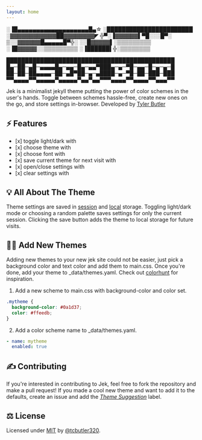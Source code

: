 ```yaml
---
layout: home
---
```

 ░▐█▄▄▄▄▄▄▄▄▄▄▄▄▄▄▄▄▄▄▄█▄☆
 ░███████████████████████
 ░▓▓▓▓▓▓▓▓▓▓▓▓██▓▓▓▓▓▓▓▓◤
 ╬▀░▐▓▓▓▓▓▓▌▀█░░░█▀░
 ▒░░▓▓▓▓▓▓█▄▄▄▄▄█▀╬░
 ░░█▓▓▓▓▓▌░▒▒▒▒▒▒▒▒▒  
 ░▐█▓▓▓▓▓░░▒▒▒▒▒▒▒▒▒
 ░▐██████▌╬░▒▒▒▒▒▒▒▒

█████████████████████████████████████████████
█▄─██─▄█─▄▄▄▄█▄─▄▄─█▄─▄▄▀███▄─▄─▀█─▄▄─█─▄─▄─█
██─██─██▄▄▄▄─██─▄█▀██─▄─▄████─▄─▀█─██─███─███
▀▀▄▄▄▄▀▀▄▄▄▄▄▀▄▄▄▄▄▀▄▄▀▄▄▀▀▀▄▄▄▄▀▀▄▄▄▄▀▀▄▄▄▀▀

Jek is a minimalist jekyll theme putting the power of color schemes in the user's hands. Toggle between schemes hassle-free, create new ones on the go, and store settings in-browser. Developed by [Tyler Butler](https://tbutler.org)

## ⚡ Features

*   \[x] toggle light/dark with <i class="far fa-moon zoom" onclick="darkMode();"></i>
*   \[x] choose theme with <i class="fas fa-palette zoom" onclick="toggleTheme();"></i>
*   \[x] choose font with <i class="fas fa-pen-nib" onclick="toggleFont();"></i>
*   \[x] save current theme for next visit with <i class="fas fa-user-astronaut zoom" onclick="saveFavorite();"></i>
*   \[x] open/close settings with <i class="fas fa-tools zoom" onclick="toggleSettings();"></i>
*   \[x] clear settings with <i class="fas fa-snowplow zoom" onclick="clearSettings();"></i>

## 💡 All About The Theme

Theme settings are saved in [session](https://developer.mozilla.org/en-US/docs/Web/API/Window/sessionStorage) and [local](https://developer.mozilla.org/en-US/docs/Web/API/Window/localStorage) storage. Toggling light/dark mode or choosing a random palette saves settings for only the current session. Clicking the save button adds the theme to local storage for future visits.

## 👩‍🚀 Add New Themes

Adding new themes to your new jek site could not be easier, just pick a background color and text color and add them to main.css. Once you're done, add your theme to \_data/themes.yaml. Check out [colorhunt](https://colorhunt.co/) for inspiration.

1.  Add a new scheme to main.css with background-color and color set.

```css
.mytheme {
  background-color: #0a1d37;
  color: #ffeedb;
}
```

2.  Add a color scheme name to \_data/themes.yaml.

```yaml
- name: mytheme
  enabled: true
```

## ✍️ Contributing

If you're interested in contributing to Jek, feel free to fork the repository and make a pull request! If you made a cool new theme and want to add it to the defaults, create an issue and add the [*Theme Suggestion*](https://github.com/tcbutler320/jek/labels/Theme%20Suggestion) label.

## ⚖️ License

Licensed under [MIT](/LICENSE.txt) by [@tcbutler320](https://github.com/tcbutler320).
